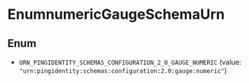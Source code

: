 

# EnumnumericGaugeSchemaUrn

## Enum


* `URN_PINGIDENTITY_SCHEMAS_CONFIGURATION_2_0_GAUGE_NUMERIC` (value: `"urn:pingidentity:schemas:configuration:2.0:gauge:numeric"`)



